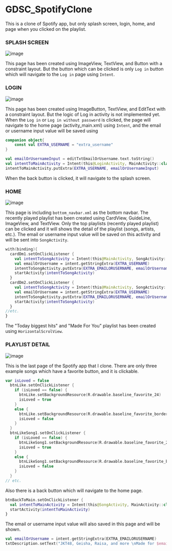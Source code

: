 # GDSC_SpotifyClone

This is a clone of Spotify app, but only splash screen, login, home, and page when you clicked on the playlist.
### SPLASH SCREEN
![image](https://github.com/imrismaa/GDSC_SpotifyClone/blob/master/splash_screen.png)

This page has been created using ImageView, TextView, and Button with a constraint layout. But the button which can be clicked is only ```Log in``` button which will navigate to the ```Log in``` page using ```Intent```.

### LOGIN 
![image](https://github.com/imrismaa/GDSC_SpotifyClone/blob/master/login.png)

This page has been created using ImageButton, TextView, and EditText with a constraint layout. But the logic of Log in activity is not implemented yet. When the ```Log in``` or ```Log in without password``` is clicked, the page will navigate to the home page (activity_main.xml) using ```Intent```, and the email or username input value will be saved using
```kotlin
companion object{
    const val EXTRA_USERNAME = "extra_username"
}
```
```kotlin
val emailOrUsernameInput = editTxtEmailOrUsername.text.toString()
val intentToMainActivity = Intent(this@LoginActivity, MainActivity::class.java)
intentToMainActivity.putExtra(EXTRA_USERNAME, emailOrUsernameInput)
```
When the back button is clicked, it will navigate to the splash screen.

### HOME
![image](https://github.com/imrismaa/GDSC_SpotifyClone/blob/master/home.png)

This page is including ```bottom_navbar.xml``` as the bottom navbar. The recently played playlist has been created using CardView, GuideLine, ImageView, and TextView. Only the top playlists (recently played playlist) can be clicked and it will shows the detail of the playlist (songs, artists, etc.). The email or username input value will be saved on this activity and will be sent into ```SongActivity```.
```kotlin
with(binding){
  cardDm1.setOnClickListener {
    val intentToSongActivity = Intent(this@MainActivity, SongActivity::class.java)
    val emailOrUsername = intent.getStringExtra(EXTRA_USERNAME)
    intentToSongActivity.putExtra(EXTRA_EMAILORUSERNAME, emailOrUsername)
    startActivity(intentToSongActivity)
  }
  cardDm2.setOnClickListener {
    val intentToSongActivity = Intent(this@MainActivity, SongActivity::class.java)
    val emailOrUsername = intent.getStringExtra(EXTRA_USERNAME)
    intentToSongActivity.putExtra(EXTRA_EMAILORUSERNAME, emailOrUsername)
    startActivity(intentToSongActivity)
  }
//etc.
}
```
The "Today biggest hits" and "Made For You" playlist has been created using ```HorizontalScrolView```.

### PLAYLIST DETAIL  
![image](https://github.com/imrismaa/GDSC_SpotifyClone/blob/master/playlist_detail.png)

This is the last page of the Spotify app that I clone. There are only three example songs which have a favorite button, and it is clickable. 
```kotlin
var isLoved = false
  btnLike.setOnClickListener {
    if (isLoved == false) {
      btnLike.setBackgroundResource(R.drawable.baseline_favorite_24)
      isLoved = true
    }
    else {
      btnLike.setBackgroundResource(R.drawable.baseline_favorite_border_24)
      isLoved = false
    }
  }
  btnLikeSong1.setOnClickListener {
    if (isLoved == false) {
      btnLikeSong1.setBackgroundResource(R.drawable.baseline_favorite_24)
      isLoved = true
    }
    else {
      btnLikeSong1.setBackgroundResource(R.drawable.baseline_favorite_border_24)
      isLoved = false
    }
  }
// etc.
```
Also there is a back button which will navigate to the home page.
```kotlin
btnBackToMain.setOnClickListener {
  val intentToMainActivity = Intent(this@SongActivity, MainActivity::class.java)
  startActivity(intentToMainActivity)
}
```
The email or username input value will also saved in this page and will be shown.
```kotlin
val emailOrUsername = intent.getStringExtra(EXTRA_EMAILORUSERNAME)
txtDescription.setText("JKT48, Geisha, Raisa, and more \nMade for $emailOrUsername \n3h 24min")
```
